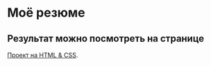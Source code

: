 # Moё резюме

## Результат можно посмотреть на странице

[Проект на HTML & CSS](https://irinakryukova.github.io/Resume/).

